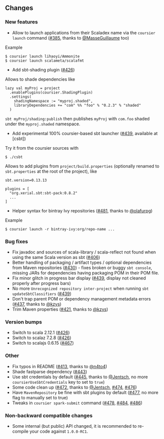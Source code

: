 ## Changes

### New features

* Allow to launch applications from their Scaladex name via the `coursier launch` command ([#385], thanks to [@MasseGuillaume] too)

Example
```
$ coursier launch lihaoyi/Ammonite
$ coursier launch scalameta/scalafmt
```

* Add sbt-shading plugin ([#426])

Allows to shade dependencies like
```
lazy val myProj = project
  .enablePlugins(coursier.ShadingPlugin)
  .settings(
    shadingNamespace := "myproj.shaded",
    libraryDependencies += "com" %% "foo" % "0.2.3" % "shaded"
  )
```
`sbt myProj/shading:publish` then publishes `myProj` with `com.foo` shaded under the `myproj.shaded` namespace.

* Add experimental 100% coursier-based sbt launcher ([#439], available at [csbt])

Try it from the coursier sources with
```
$ ./csbt
```

Allows to add plugins from `project/build.properties` (optionally renamed to `sbt.properties` at the root of the project), like
```
sbt.version=0.13.13

plugins = [
  "org.xerial.sbt:sbt-pack:0.8.2"
  ...
]
```

* Helper syntax for bintray Ivy repositories ([#481], thanks to [@olafurpg])

Example
```
$ coursier launch -r bintray-ivy:org/repo-name ...
```

### Bug fixes

* Fix javadoc and sources of scala-library / scala-reflect not found when using the same Scala version as sbt ([#406])
* Better handling of packaging / artifact types / optional dependencies from Maven repositories ([#430]) - fixes broken or buggy `sbt console`, missing JARs for dependencies having packaging POM in their POM file.
* Fix minor glitch in progress bar display ([#439], display not cleaned properly after progress bars)
* No more `Unrecognized repository inter-project` when running `sbt updateSbtClassifiers` ([#439])
* Don't trap parent POM or dependency management metadata errors ([#437], thanks to [@kzys])
* Trim Maven properties ([#421], thanks to [@kzys])

### Version bumps

* Switch to scala 2.12.1 ([#426])
* Switch to scalaz 7.2.8 ([#426])
* Switch to scalajs 0.6.15 ([#467])

### Other

* Fix typos in README ([#413], thanks to [@n4to4])
* Shade fastparse dependency ([#443])
* Use sbt credentials by default ([#445], thanks to [@Jentsch], no more `coursierUseSbtCredentials` key to set to `true`)
* Some code clean up ([#472], thanks to [@Jentsch], [#474], [#476])
* Have `MavenRepository` be fine with sbt plugins by default ([#477], no more flag to manually set to true)
* Tweaks in `coursier spark-submit` command ([#478], [#484], [#486])


[#385]: https://github.com/alexarchambault/coursier/pull/385
[#406]: https://github.com/alexarchambault/coursier/pull/406
[#413]: https://github.com/alexarchambault/coursier/pull/413
[#421]: https://github.com/alexarchambault/coursier/pull/421
[#426]: https://github.com/alexarchambault/coursier/pull/426
[#430]: https://github.com/alexarchambault/coursier/pull/430
[#437]: https://github.com/alexarchambault/coursier/pull/437
[#439]: https://github.com/alexarchambault/coursier/pull/439
[#443]: https://github.com/alexarchambault/coursier/pull/443
[#445]: https://github.com/alexarchambault/coursier/pull/445
[#467]: https://github.com/alexarchambault/coursier/pull/467
[#472]: https://github.com/alexarchambault/coursier/pull/472
[#474]: https://github.com/alexarchambault/coursier/pull/474
[#476]: https://github.com/alexarchambault/coursier/pull/476
[#477]: https://github.com/alexarchambault/coursier/pull/477
[#478]: https://github.com/alexarchambault/coursier/pull/478
[#481]: https://github.com/alexarchambault/coursier/pull/481
[#484]: https://github.com/alexarchambault/coursier/pull/484
[#486]: https://github.com/alexarchambault/coursier/pull/486
[@Jentsch]: https://github.com/Jentsch
[@kzys]: https://github.com/kzys
[@MasseGuillaume]: https://github.com/MasseGuillaume
[@n4to4]: https://github.com/n4to4
[@olafurpg]: https://github.com/olafurpg

### Non-backward compatible changes

* Some internal (but public) API changed, it is recommended to re-compile your code against `1.0.0-RC1`.